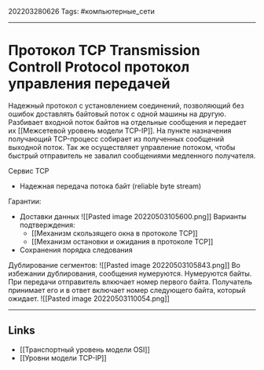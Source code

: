 202203280626
Tags: #компьютерные_сети

---

# Протокол TCP Transmission Controll Protocol протокол управления передачей
Надежный протокол с установлением соединений, позволяющий без ошибок доставлять байтовый поток с одной машины на другую.
Разбивает входной поток байтов на отдельные сообщения и передает их [[Межсетевой уровень модели TCP-IP]]. На пункте назначения получающий TCP-процесс собирает из полученных сообщений выходной поток. 
Так же осуществляет управление потоком, чтобы быстрый отправитель не завалил сообщениями медленного получателя.

Сервис TCP
- Надежная передача потока байт (reliable byte stream)

Гарантии:
- Доставки данных
	![[Pasted image 20220503105600.png]]
	Варианты подтверждения:
	- [[Механизм скользящего окна в протоколе TCP]]
	- [[Механизм остановки и ожидания в протоколе TCP]]
- Сохранения порядка следования

Дублирование сегментов:
	![[Pasted image 20220503105843.png]]
	Во избежании дублирования, сообщения нумеруются. Нумеруются байты. При передачи отправитель влкючает номер первого байта. Получатель принимает его и в ответ включает номер следующего байта, который ожидает.
	![[Pasted image 20220503110054.png]]

---
## Links
- [[Транспортный уровень модели OSI]]
- [[Уровни модели TCP-IP]]